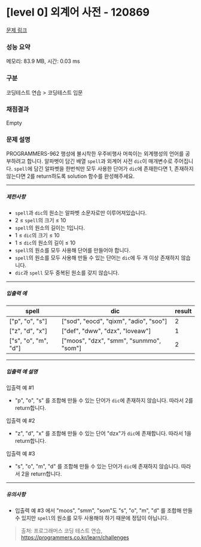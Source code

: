# [level 0] 외계어 사전 - 120869 

[문제 링크](https://school.programmers.co.kr/learn/courses/30/lessons/120869) 

### 성능 요약

메모리: 83.9 MB, 시간: 0.03 ms

### 구분

코딩테스트 연습 > 코딩테스트 입문

### 채점결과

Empty

### 문제 설명

<p>PROGRAMMERS-962 행성에 불시착한 우주비행사 머쓱이는 외계행성의 언어를 공부하려고 합니다. 알파벳이 담긴 배열 <code>spell</code>과 외계어 사전 <code>dic</code>이 매개변수로 주어집니다. <code>spell</code>에 담긴 알파벳을 한번씩만 모두 사용한 단어가 <code>dic</code>에 존재한다면 1, 존재하지 않는다면 2를 return하도록 solution 함수를 완성해주세요.</p>

<hr>

<h5>제한사항</h5>

<ul>
<li><code>spell</code>과 <code>dic</code>의 원소는 알파벳 소문자로만 이루어져있습니다.</li>
<li>2 ≤ <code>spell</code>의 크기 ≤ 10</li>
<li><code>spell</code>의 원소의 길이는 1입니다.</li>
<li>1 ≤ <code>dic</code>의 크기 ≤ 10</li>
<li>1 ≤ <code>dic</code>의 원소의 길이 ≤ 10</li>
<li><code>spell</code>의 원소를 모두 사용해 단어를 만들어야 합니다.</li>
<li><code>spell</code>의 원소를 모두 사용해 만들 수 있는 단어는 <code>dic</code>에 두 개 이상 존재하지 않습니다.</li>
<li><code>dic</code>과 <code>spell</code> 모두 중복된 원소를 갖지 않습니다.</li>
</ul>

<hr>

<h5>입출력 예</h5>
<table class="table">
        <thead><tr>
<th>spell</th>
<th>dic</th>
<th>result</th>
</tr>
</thead>
        <tbody><tr>
<td>["p", "o", "s"]</td>
<td>["sod", "eocd", "qixm", "adio", "soo"]</td>
<td>2</td>
</tr>
<tr>
<td>["z", "d", "x"]</td>
<td>["def", "dww", "dzx", "loveaw"]</td>
<td>1</td>
</tr>
<tr>
<td>["s", "o", "m", "d"]</td>
<td>["moos", "dzx", "smm", "sunmmo", "som"]</td>
<td>2</td>
</tr>
</tbody>
      </table>
<hr>

<h5>입출력 예 설명</h5>

<p>입출력 예 #1</p>

<ul>
<li>"p", "o", "s" 를 조합해 만들 수 있는 단어가 <code>dic</code>에 존재하지 않습니다. 따라서 2를 return합니다.</li>
</ul>

<p>입출력 예 #2</p>

<ul>
<li>"z", "d", "x" 를 조합해 만들 수 있는 단어 "dzx"가 <code>dic</code>에 존재합니다. 따라서 1을 return합니다.</li>
</ul>

<p>입출력 예 #3</p>

<ul>
<li>"s", "o", "m", "d" 를 조합해 만들 수 있는 단어가 <code>dic</code>에 존재하지 않습니다. 따라서 2을 return합니다.</li>
</ul>

<hr>

<h5>유의사항</h5>

<ul>
<li>입출력 예 #3 에서 "moos", "smm", "som"도 "s", "o", "m", "d" 를 조합해 만들 수 있지만 <code>spell</code>의 원소를 모두 사용해야 하기 때문에 정답이 아닙니다.</li>
</ul>


> 출처: 프로그래머스 코딩 테스트 연습, https://programmers.co.kr/learn/challenges